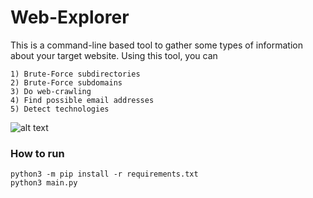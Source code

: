 # Web-Explorer

This is a command-line based tool to gather some types of information about your target website.
Using this tool, you can 
```
1) Brute-Force subdirectories
2) Brute-Force subdomains
3) Do web-crawling
4) Find possible email addresses
5) Detect technologies
```

![alt text](https://github.com/TKLinux966/Web_Explorer/blob/main/image.png?raw=true)

### How to run
```
python3 -m pip install -r requirements.txt
python3 main.py
```
